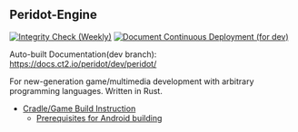 ## Peridot-Engine

[![Integrity Check (Weekly)](https://github.com/Pctg-x8/peridot/actions/workflows/weekly-integrity-test.yml/badge.svg?branch=dev)](https://github.com/Pctg-x8/peridot/actions/workflows/weekly-integrity-test.yml)
[![Document Continuous Deployment (for dev)](https://github.com/Pctg-x8/peridot/actions/workflows/docs-cd.yml/badge.svg?branch=dev)](https://github.com/Pctg-x8/peridot/actions/workflows/docs-cd.yml)

Auto-built Documentation(dev branch): https://docs.ct2.io/peridot/dev/peridot/

For new-generation game/multimedia development with arbitrary programming languages. Written in Rust.

- [Cradle/Game Build Instruction](./build.md)
  - [Prerequisites for Android building](./cradle/android/build.md)
